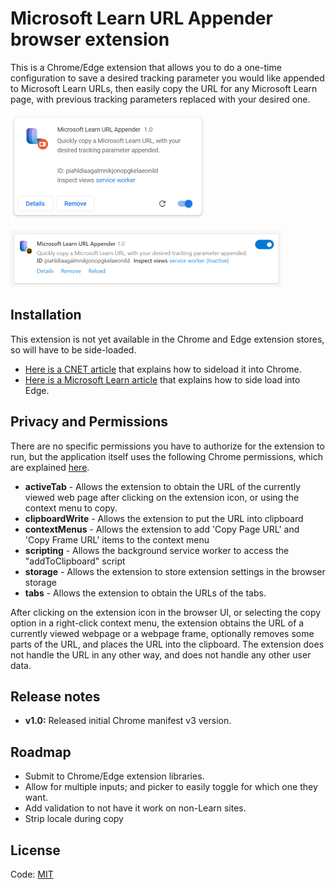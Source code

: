 # Microsoft Learn URL Appender browser extension

This is a Chrome/Edge extension that allows you to do a one-time configuration to save a desired tracking parameter you would like appended to Microsoft Learn URLs, then easily copy the URL for any Microsoft Learn page, with previous tracking parameters replaced with your desired one.

![Screenshot of the Microsoft Learn URL Appender extension in the Chrome extensions manager](images/screenshot-chrome-extensions-50.png)

![Screenshot of the Microsoft Learn URL Appender extension in the Edge extensions manager](images/screenshot-edge-extensions-50.png)

## Installation

This extension is not yet available in the Chrome and Edge extension stores, so will have to be side-loaded. 

* [Here is a CNET article](https://www.cnet.com/tech/services-and-software/how-to-install-chrome-extensions-manually/) that explains how to sideload it into Chrome.
* [Here is a Microsoft Learn article](https://learn.microsoft.com/en-us/microsoft-edge/extensions-chromium/getting-started/extension-sideloading) that explains how to side load into Edge.

## Privacy and Permissions

There are no specific permissions you have to authorize for the extension to run, but the application itself uses the following Chrome permissions, which are explained [here](https://developer.chrome.com/docs/extensions/mv3/declare_permissions/).

* **activeTab** - Allows the extension to obtain the URL of the currently viewed web page after clicking on the extension icon, or using the context menu to copy.
* **clipboardWrite** - Allows the extension to put the URL into clipboard
* **contextMenus** - Allows the extension to add 'Copy Page URL' and 'Copy Frame URL' items to the context menu
* **scripting** - Allows the background service worker to access the "addToClipboard" script
* **storage** - Allows the extension to store extension settings in the browser storage
* **tabs** - Allows the extension to obtain the URLs of the tabs.

After clicking on the extension icon in the browser UI, or selecting the copy option in a right-click context menu, the extension obtains the URL of a currently viewed webpage or a webpage frame, optionally removes some parts of the URL, and places the URL into the clipboard. The extension does not handle the URL in any other way, and does not handle any other user data.

## Release notes

* **v1.0:** Released initial Chrome manifest v3 version. 

## Roadmap

* Submit to Chrome/Edge extension libraries.
* Allow for multiple inputs; and picker to easily toggle for which one they want.
* Add validation to not have it work on non-Learn sites.
* Strip locale during copy

## License

Code: [MIT](LICENSE)